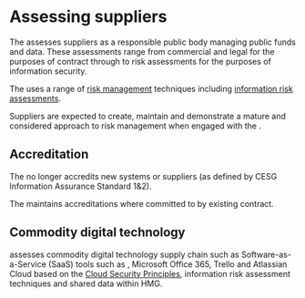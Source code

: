 # Assessing suppliers

The assesses suppliers as a responsible public body managing public funds and data. These assessments range from commercial and legal for the purposes of contract through to risk assessments for the purposes of information security.

The uses a range of [risk management](https://www.ncsc.gov.uk/guidance/risk-management-collection) techniques including [information risk assessments](https://www.ncsc.gov.uk/guidance/summary-risk-methods-and-frameworks).

Suppliers are expected to create, maintain and demonstrate a mature and considered approach to risk management when engaged with the .

## Accreditation

The no longer accredits new systems or suppliers \(as defined by CESG Information Assurance Standard 1&amp;2\).

The maintains accreditations where committed to by existing contract.

## Commodity digital technology

assesses commodity digital technology supply chain such as Software-as-a-Service \(SaaS\) tools such as , Microsoft Office 365, Trello and Atlassian Cloud based on the [Cloud Security Principles](https://www.ncsc.gov.uk/guidance/implementing-cloud-security-principles), information risk assessment techniques and shared data within HMG.

